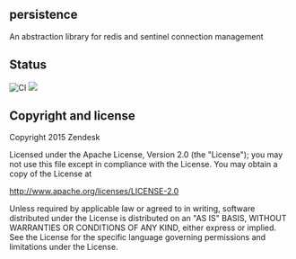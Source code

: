 ## persistence

An abstraction library for redis and sentinel connection management

## Status
![CI](https://github.com/zendesk/persistence/workflows/CI/badge.svg) <a href="https://codeclimate.com/github/zendesk/persistence"><img src="https://codeclimate.com/github/zendesk/persistence/badges/gpa.svg" /></a>


## Copyright and license

Copyright 2015 Zendesk

Licensed under the Apache License, Version 2.0 (the "License"); you may not use this file except in compliance with the License.
You may obtain a copy of the License at

http://www.apache.org/licenses/LICENSE-2.0

Unless required by applicable law or agreed to in writing, software distributed under the License is distributed on an "AS IS" BASIS, WITHOUT WARRANTIES OR CONDITIONS OF ANY KIND, either express or implied. See the License for the specific language governing permissions and limitations under the License.
